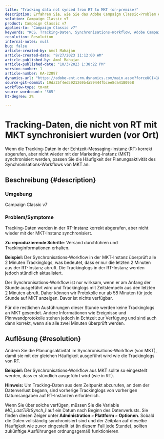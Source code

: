 ```yaml
---
title: "Tracking data not synced from RT to MKT (on-premise)"
description: Erfahren Sie, wie Sie das Adobe Campaign Classic-Problem der Synchronisierung von Tracking-Daten von RT mit MKT (vor Ort) beheben können.
solution: Campaign Classic v7
product: Campaign Classic v7
applies-to: "Campaign Classic v7"
keywords: "KCS, Tracking-Daten, Synchronisations-Workflow, Adobe Campaign Classic v7, RT, MKT"
resolution: Resolution
internal-notes: null
bug: false
article-created-by: Amol Mahajan
article-created-date: "9/27/2023 11:12:00 AM"
article-published-by: Amol Mahajan
article-published-date: "10/3/2023 1:38:22 PM"
version-number: 1
article-number: KA-22897
dynamics-url: "https://adobe-ent.crm.dynamics.com/main.aspx?forceUCI=1&pagetype=entityrecord&etn=knowledgearticle&id=e30741ac-265d-ee11-be6f-6045bd006c82"
source-git-commit: 19da25f4ed5921269b4a59444fbcee8da4180958
workflow-type: tm+mt
source-wordcount: '365'
ht-degree: 2%

---
```


# Tracking-Daten, die nicht von RT mit MKT synchronisiert wurden (vor Ort)


Wenn die Tracking-Daten in der Echtzeit-Messaging-Instanz (RT) korrekt abgerufen, aber nicht wieder mit der Marketing-Instanz (MKT) synchronisiert werden, passen Sie die Häufigkeit der Planungsaktivität des Synchronisations-Workflows von MKT an.

## Beschreibung {#description}


### Umgebung

Campaign Classic v7



### Problem/Symptome

Tracking-Daten werden in der RT-Instanz korrekt abgerufen, aber nicht wieder mit der MKT-Instanz synchronisiert.



<b>Zu reproduzierende Schritte</b>: Versand durchführen und Trackinginformationen erhalten.



<b>Beispiel:</b> Der Synchronisations-Workflow in der MKT-Instanz überprüft alle 2 Minuten Trackinglogs, was bedeutet, dass er nur die letzten 2 Minuten aus der RT-Instanz abruft. Die Trackinglogs in der RT-Instanz werden jedoch stündlich aktualisiert.

Der Synchronisations-Workflow ist nur wirksam, wenn er am Anfang der Stunde ausgeführt wird und Trackinglogs mit Zeitstempeln aus den letzten 2 Minuten abruft. Daher können wir Protokolle nur ab 58 Minuten für jede Stunde auf MKT anzeigen. Davor ist nichts verfügbar.

Für die restlichen Ausführungen dieser Stunde werden keine Trackinglogs an MKT gesendet. Andere Informationen wie Ereignisse und Pinnwandprotokolle stehen jedoch in Echtzeit zur Verfügung und sind auch dann korrekt, wenn sie alle zwei Minuten überprüft werden.


## Auflösung {#resolution}


Ändern Sie die Planungsaktivität im Synchronisations-Workflow (von MKT), damit sie mit der gleichen Häufigkeit ausgeführt wird wie die Trackinglogs von RT.

<b>Beispiel:</b> Der Synchronisations-Workflow aus MKT sollte so eingestellt werden, dass er stündlich ausgeführt wird (wie in RT).

<b>Hinweis:</b> Um Tracking-Daten aus dem Zeitpunkt abzurufen, an dem der Datenverlust begann, sind vorherige Trackinglogs von vorherigen Datumsangaben auf RT-Instanzen erforderlich.

Wenn Sie über solche verfügen, müssen Sie die Variable *MC_LastTlRtSynch_1* auf ein Datum nach Beginn des Datenverlusts. Sie finden diesen Zeiger unter <b>Administration</b> `>`  <b>Plattform</b> `>`  <b>Optionen</b>. Sobald die Daten vollständig synchronisiert sind und der Zeitplan auf dieselbe Häufigkeit wie zuvor eingestellt ist (in diesem Fall jede Stunde), sollten zukünftige Ausführungen ordnungsgemäß funktionieren.
